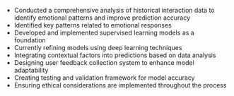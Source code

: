 - Conducted a comprehensive analysis of historical interaction data to identify emotional patterns and improve prediction accuracy
- Identified key patterns related to emotional responses
- Developed and implemented supervised learning models as a foundation
- Currently refining models using deep learning techniques
- Integrating contextual factors into predictions based on data analysis
- Designing user feedback collection system to enhance model adaptability
- Creating testing and validation framework for model accuracy
- Ensuring ethical considerations are implemented throughout the process